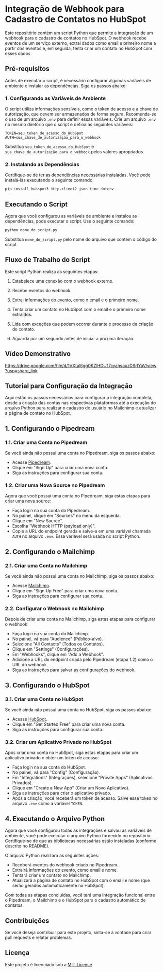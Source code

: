 # Integração de Webhook para Cadastro de Contatos no HubSpot

Este repositório contém um script Python que permite a integração de um webhook para o cadastro de contatos no HubSpot. O webhook recebe eventos de um serviço externo, extrai dados como email e primeiro nome a partir dos eventos e, em seguida, tenta criar um contato no HubSpot com esses dados.

## Pré-requisitos

Antes de executar o script, é necessário configurar algumas variáveis de ambiente e instalar as dependências. Siga os passos abaixo:

### 1. Configurando as Variáveis de Ambiente

O script utiliza informações sensíveis, como o token de acesso e a chave de autorização, que devem ser armazenados de forma segura. Recomenda-se o uso de um arquivo `.env` para definir essas variáveis. Crie um arquivo `.env` no mesmo diretório que o script e defina as seguintes variáveis:

```
TOKEN=seu_token_de_acesso_do_HubSpot
AUTH=sua_chave_de_autorização_para_o_webhook
```

Substitua `seu_token_de_acesso_do_HubSpot` e `sua_chave_de_autorização_para_o_webhook` pelos valores apropriados.

### 2. Instalando as Dependências

Certifique-se de ter as dependências necessárias instaladas. Você pode instalá-las executando o seguinte comando:

```bash
pip install hubspot3 http.client2 json time dotenv
```

## Executando o Script

Agora que você configurou as variáveis de ambiente e instalou as dependências, pode executar o script. Use o seguinte comando:

```bash
python nome_do_script.py
```

Substitua `nome_do_script.py` pelo nome do arquivo que contém o código do script.

## Fluxo de Trabalho do Script

Este script Python realiza as seguintes etapas:

1. Estabelece uma conexão com o webhook externo.

2. Recebe eventos do webhook.

3. Extrai informações do evento, como o email e o primeiro nome.

4. Tenta criar um contato no HubSpot com o email e o primeiro nome extraídos.

5. Lida com exceções que podem ocorrer durante o processo de criação do contato.

6. Aguarda por um segundo antes de iniciar a próxima iteração.

## Vídeo Demonstrativo

https://drive.google.com/file/d/1VXtal6gg0KZlHDU17cyahsauzDSrlYaV/view?usp=share_link

## Tutorial para Configuração da Integração

Aqui estão os passos necessários para configurar a integração completa, desde a criação das contas nas respectivas plataformas até a execução do arquivo Python para realizar o cadastro de usuário no Mailchimp e atualizar a página de contato no HubSpot.

## 1. Configurando o Pipedream

### 1.1. Criar uma Conta no Pipedream

Se você ainda não possui uma conta no Pipedream, siga os passos abaixo:

- Acesse [Pipedream](https://pipedream.com).
- Clique em "Sign Up" para criar uma nova conta.
- Siga as instruções para configurar sua conta.

### 1.2. Criar uma Nova Source no Pipedream

Agora que você possui uma conta no Pipedream, siga estas etapas para criar uma nova source:

- Faça login na sua conta do Pipedream.
- No painel, clique em "Sources" no menu da esquerda.
- Clique em "New Source".
- Escolha "Webhook HTTP (payload only)".
- Copie a URL do endpoint gerada e salve-a em uma variável chamada `AUTH` no arquivo `.env`. Essa variável será usada no script Python.

## 2. Configurando o Mailchimp

### 2.1. Criar uma Conta no Mailchimp

Se você ainda não possui uma conta no Mailchimp, siga os passos abaixo:

- Acesse [Mailchimp](https://mailchimp.com).
- Clique em "Sign Up Free" para criar uma nova conta.
- Siga as instruções para configurar sua conta.

### 2.2. Configurar o Webhook no Mailchimp

Depois de criar uma conta no Mailchimp, siga estas etapas para configurar o webhook:

- Faça login na sua conta do Mailchimp.
- No painel, vá para "Audience" (Público-alvo).
- Selecione "All Contacts" (Todos os Contatos).
- Clique em "Settings" (Configurações).
- Em "Webhooks", clique em "Add a Webhook".
- Adicione a URL do endpoint criada pelo Pipedream (etapa 1.2) como o URL do webhook.
- Siga as instruções para salvar as configurações do webhook.

## 3. Configurando o HubSpot

### 3.1. Criar uma Conta no HubSpot

Se você ainda não possui uma conta no HubSpot, siga os passos abaixo:

- Acesse [HubSpot](https://www.hubspot.com).
- Clique em "Get Started Free" para criar uma nova conta.
- Siga as instruções para configurar sua conta.

### 3.2. Criar um Aplicativo Privado no HubSpot

Após criar uma conta no HubSpot, siga estas etapas para criar um aplicativo privado e obter um token de acesso:

- Faça login na sua conta do HubSpot.
- No painel, vá para "Config" (Configuração).
- Em "Integrations" (Integrações), selecione "Private Apps" (Aplicativos Privados).
- Clique em "Create a New App" (Criar um Novo Aplicativo).
- Siga as instruções para criar o aplicativo privado.
- Após a criação, você receberá um token de acesso. Salve esse token no arquivo `.env` como a variável `TOKEN`.

## 4. Executando o Arquivo Python

Agora que você configurou todas as integrações e salvou as variáveis de ambiente, você pode executar o arquivo Python fornecido no repositório. Certifique-se de que as bibliotecas necessárias estão instaladas (conforme descrito no README).

O arquivo Python realizará as seguintes ações:

- Receberá eventos do webhook criado no Pipedream.
- Extrairá informações do evento, como email e nome.
- Tentará criar um contato no Mailchimp.
- Atualizará a página de contato no HubSpot com o email e nome (que serão gerados automaticamente no HubSpot).

Com todas as etapas concluídas, você terá uma integração funcional entre o Pipedream, o Mailchimp e o HubSpot para o cadastro automático de contatos. 

## Contribuições

Se você deseja contribuir para este projeto, sinta-se à vontade para criar pull requests e relatar problemas.

## Licença

Este projeto é licenciado sob a [MIT License](LICENSE).

